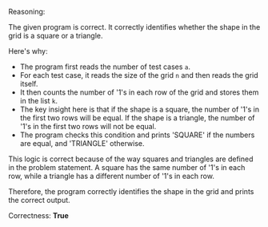 Reasoning:

The given program is correct. It correctly identifies whether the shape in the grid is a square or a triangle.

Here's why:

* The program first reads the number of test cases `a`.
* For each test case, it reads the size of the grid `n` and then reads the grid itself.
* It then counts the number of '1's in each row of the grid and stores them in the list `k`.
* The key insight here is that if the shape is a square, the number of '1's in the first two rows will be equal. If the shape is a triangle, the number of '1's in the first two rows will not be equal.
* The program checks this condition and prints 'SQUARE' if the numbers are equal, and 'TRIANGLE' otherwise.

This logic is correct because of the way squares and triangles are defined in the problem statement. A square has the same number of '1's in each row, while a triangle has a different number of '1's in each row.

Therefore, the program correctly identifies the shape in the grid and prints the correct output.

Correctness: **True**
